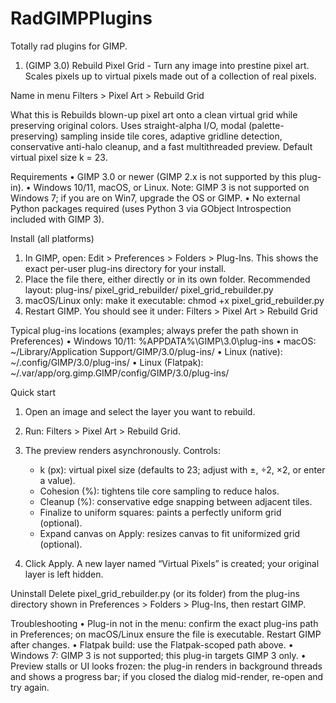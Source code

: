 # RadGIMPPlugins

Totally rad plugins for GIMP.

1. (GIMP 3.0) Rebuild Pixel Grid - Turn any image into prestine pixel art. Scales pixels up to virtual pixels made out of a collection of real pixels.

Name in menu
Filters > Pixel Art > Rebuild Grid

What this is
Rebuilds blown-up pixel art onto a clean virtual grid while preserving original colors. Uses straight-alpha I/O, modal (palette-preserving) sampling inside tile cores, adaptive gridline detection, conservative anti-halo cleanup, and a fast multithreaded preview. Default virtual pixel size k = 23.

Requirements
• GIMP 3.0 or newer (GIMP 2.x is not supported by this plug-in).
• Windows 10/11, macOS, or Linux. Note: GIMP 3 is not supported on Windows 7; if you are on Win7, upgrade the OS or GIMP.
• No external Python packages required (uses Python 3 via GObject Introspection included with GIMP 3).

Install (all platforms)

1. In GIMP, open: Edit > Preferences > Folders > Plug-Ins. This shows the exact per-user plug-ins directory for your install.
2. Place the file there, either directly or in its own folder. Recommended layout:
   plug-ins/
   pixel\_grid\_rebuilder/
   pixel\_grid\_rebuilder.py
3. macOS/Linux only: make it executable:
   chmod +x pixel\_grid\_rebuilder.py
4. Restart GIMP. You should see it under:
   Filters > Pixel Art > Rebuild Grid

Typical plug-ins locations (examples; always prefer the path shown in Preferences)
• Windows 10/11: %APPDATA%\GIMP\3.0\plug-ins
• macOS: \~/Library/Application Support/GIMP/3.0/plug-ins/
• Linux (native): \~/.config/GIMP/3.0/plug-ins/
• Linux (Flatpak): \~/.var/app/org.gimp.GIMP/config/GIMP/3.0/plug-ins/

Quick start

1. Open an image and select the layer you want to rebuild.
2. Run: Filters > Pixel Art > Rebuild Grid.
3. The preview renders asynchronously. Controls:

   * k (px): virtual pixel size (defaults to 23; adjust with ±, ÷2, ×2, or enter a value).
   * Cohesion (%): tightens tile core sampling to reduce halos.
   * Cleanup (%): conservative edge snapping between adjacent tiles.
   * Finalize to uniform squares: paints a perfectly uniform grid (optional).
   * Expand canvas on Apply: resizes canvas to fit uniformized grid (optional).
4. Click Apply. A new layer named “Virtual Pixels” is created; your original layer is left hidden.

Uninstall
Delete pixel\_grid\_rebuilder.py (or its folder) from the plug-ins directory shown in Preferences > Folders > Plug-Ins, then restart GIMP.

Troubleshooting
• Plug-in not in the menu: confirm the exact plug-ins path in Preferences; on macOS/Linux ensure the file is executable. Restart GIMP after changes.
• Flatpak build: use the Flatpak-scoped path above.
• Windows 7: GIMP 3 is not supported; this plug-in targets GIMP 3 only.
• Preview stalls or UI looks frozen: the plug-in renders in background threads and shows a progress bar; if you closed the dialog mid-render, re-open and try again.

